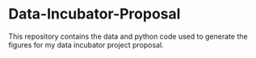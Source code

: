 # Data-Incubator-Proposal
This repository contains the data and python code used to generate the figures for my data incubator project proposal.
